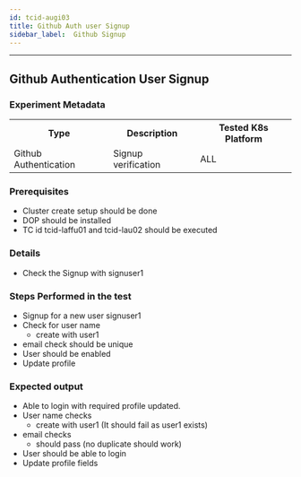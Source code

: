 ```yaml
---
id: tcid-augi03
title: Github Auth user Signup
sidebar_label:  Github Signup
---
```

------


## Github Authentication User Signup

### Experiment Metadata

<table>
  <tr>
    <th> Type </th>
    <th> Description </th>
    <th> Tested K8s Platform </th>
  </tr>
  <tr>
    <td> Github Authentication </td>
    <td> Signup verification </td>
    <td> ALL </td>
  </tr>
</table>

### Prerequisites
- Cluster create setup should be done
- DOP should be installed
- TC id tcid-laffu01 and tcid-lau02 should be executed


### Details
- Check the Signup with signuser1

### Steps Performed in the test

- Signup for a new user signuser1
- Check for user name 
  - create with user1 
- email check should be unique
- User should be enabled
- Update profile


### Expected output

- Able to login with required profile updated.
- User name checks
  - create with user1 (It should fail as user1 exists)
- email checks
  - should pass (no duplicate should work)
- User should be able to login
- Update profile fields

